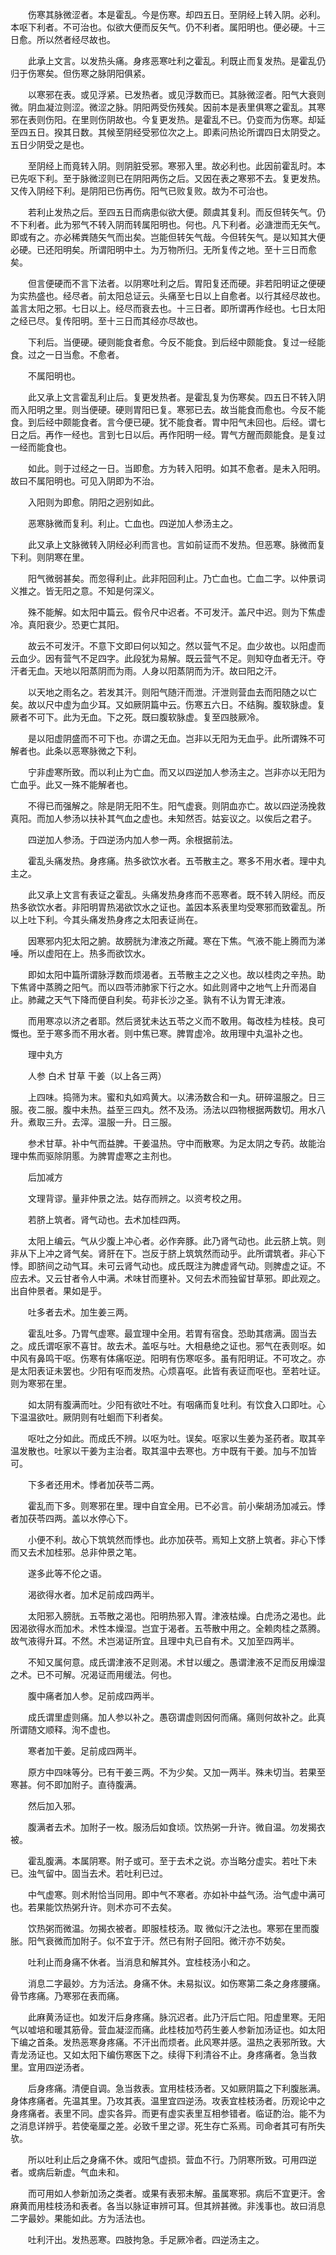 <!-- { "loadSidebar": true } -->
　　伤寒其脉微涩者。本是霍乱。今是伤寒。却四五日。至阴经上转入阴。必利。本呕下利者。不可治也。似欲大便而反矢气。仍不利者。属阳明也。便必硬。十三日愈。所以然者经尽故也。

　　此承上文言。以发热头痛。身疼恶寒吐利之霍乱。利既止而复发热。是霍乱仍归于伤寒矣。但伤寒之脉阴阳俱紧。

　　以寒邪在表。或见浮紧。已发热者。或见浮数而已。其脉微涩者。阳气大衰则微。阴血凝泣则涩。微涩之脉。阴阳两受伤残矣。因前本是表里俱寒之霍乱。其寒邪在表则伤阳。在里则伤阴故也。今复更发热。是霍乱不已。仍变而为伤寒。却延至四五日。揆其日数。其候至阴经受邪位次之上。即素问热论所谓四日太阴受之。五日少阴受之是也。

　　至阴经上而竟转入阴。则阴脏受邪。寒邪入里。故必利也。此因前霍乱时。本已先呕下利。至于脉微涩则已在阴阳两伤之后。又因在表之寒邪不去。复更发热。又传入阴经下利。是阴阳已伤再伤。阳气已败复败。故为不可治也。

　　若利止发热之后。至四五日而病患似欲大便。颇虞其复利。而反但转矢气。仍不下利者。此为邪气不转入阴而转属阳明也。何也。凡下利者。必溏泄而无矢气。即或有之。亦必稀粪随矢气而出矣。岂能但转矢气哉。今但转矢气。是以知其大便必硬。已还阳明矣。所谓阳明中土。为万物所归。无所复传之地。至十三日而愈矣。

　　但言便硬而不言下法者。以阴寒吐利之后。胃阳复还而硬。非若阳明证之便硬为实热盛也。经尽者。前太阳总证云。头痛至七日以上自愈者。以行其经尽故也。盖言太阳之邪。七日以上。经尽而衰去也。十三日者。即所谓再作经也。七日太阳之经已尽。复传阳明。至十三日而其经亦尽故也。

　　下利后。当便硬。硬则能食者愈。今反不能食。到后经中颇能食。复过一经能食。过之一日当愈。不愈者。

　　不属阳明也。

　　此又承上文言霍乱利止后。复更发热者。是霍乱复为伤寒矣。四五日不转入阴而入阳明之里。则当便硬。硬则胃阳已复。寒邪已去。故当能食而愈也。今反不能食。到后经中颇能食者。言今便已硬。犹不能食者。胃中阳气未回也。后经。谓七日之后。再作一经也。言到七日以后。再作阳明一经。胃气方醒而颇能食。是复过一经而能食也。

　　如此。则于过经之一日。当即愈。方为转入阳明。如其不愈者。是未入阳明。故曰不属阳明也。可见入阴即为不治。

　　入阳则为即愈。阴阳之迥别如此。

　　恶寒脉微而复利。利止。亡血也。四逆加人参汤主之。

　　此又承上文脉微转入阴经必利而言也。言如前证而不发热。但恶寒。脉微而复下利。则阴寒在里。

　　阳气微弱甚矣。而忽得利止。此非阳回利止。乃亡血也。亡血二字。以仲景词义推之。皆无阳之意。不知是何深义。

　　殊不能解。如太阳中篇云。假令尺中迟者。不可发汗。盖尺中迟。则为下焦虚冷。真阳衰少。恐更亡其阳。

　　故云不可发汗。不意下文即曰何以知之。然以营气不足。血少故也。以阳虚而云血少。因有营气不足四字。此段犹为易解。既云营气不足。则知夺血者无汗。夺汗者无血。天地以阳蒸阴而为雨。人身以阳蒸阴而为汗。故曰阳之汗。

　　以天地之雨名之。若发其汗。则阳气随汗而泄。汗泄则营血去而阳随之以亡矣。故以尺中虚为血少耳。又如厥阴篇中云。伤寒五六日。不结胸。腹软脉虚。复厥者不可下。此为无血。下之死。既曰腹软脉虚。复至四肢厥冷。

　　是以阳虚阴盛而不可下也。亦谓之无血。岂非以无阳为无血乎。此所谓殊不可解者也。此条以恶寒脉微之下利。

　　宁非虚寒所致。而以利止为亡血。而又以四逆加人参汤主之。岂非亦以无阳为亡血乎。此又一殊不能解者也。

　　不得已而强解之。除是阴无阳不生。阳气虚衰。则阴血亦亡。故以四逆汤挽救真阳。而加人参汤以扶补其气血之虚也。未知然否。姑妄议之。以俟后之君子。

　　四逆加人参汤。于四逆汤内加人参一两。余根据前法。

　　霍乱头痛发热。身疼痛。热多欲饮水者。五苓散主之。寒多不用水者。理中丸主之。

　　此又承上文言有表证之霍乱。头痛发热身疼而不恶寒者。既不转入阴经。而反热多欲饮水者。非阳明胃热渴欲饮水之证也。盖因本系表里均受寒邪而致霍乱。所以上吐下利。今其头痛发热身疼之太阳表证尚在。

　　因寒邪内犯太阳之腑。故膀胱为津液之所藏。寒在下焦。气液不能上腾而为涕唾。所以虚阳在上。热多而欲饮水。

　　即如太阳中篇所谓脉浮数而烦渴者。五苓散主之之义也。故以桂肉之辛热。助下焦肾中蒸腾之阳气。而以四苓沛肺家下行之水。如此则肾中之地气上升而渴自止。肺藏之天气下降而便自利矣。苟非长沙之圣。孰有不认为胃无津液。

　　而用寒凉以济之者耶。然后贤犹未达五苓之义而不敢用。每改桂为桂枝。良可慨也。至于寒多而不用水者。则中焦已寒。脾胃虚冷。故用理中丸温补之也。

　　理中丸方

　　人参 白术 甘草 干姜（以上各三两）

　　上四味。捣筛为末。蜜和丸如鸡黄大。以沸汤数合和一丸。研碎温服之。日三服。夜二服。腹中未热。益至三四丸。然不及汤。汤法以四物根据两数切。用水八升。煮取三升。去滓。温服一升。日三服。

　　参术甘草。补中气而益脾。干姜温热。守中而散寒。为足太阴之专药。故能治理中焦而驱除阴慝。为脾胃虚寒之主剂也。

　　后加减方

　　文理背谬。量非仲景之法。姑存而辨之。以资考校之用。

　　若脐上筑者。肾气动也。去术加桂四两。

　　太阳上编云。气从少腹上冲心者。必作奔豚。此乃肾气动也。此云脐上筑。则非从下上冲之肾气矣。肾肝在下。岂反于脐上筑筑然而动乎。此所谓筑者。非心下悸。即脐间之动气耳。未可云肾气动也。成氏既注为脾虚肾气动。则脾虚之证。不应去术。又云甘者令人中满。术味甘而壅补。又何去术而独留甘草邪。即此观之。出自仲景者。果如是乎。

　　吐多者去术。加生姜三两。

　　霍乱吐多。乃胃气虚寒。最宜理中全用。若胃有宿食。恐助其痞满。固当去之。成氏谓呕家不喜甘。故去术。盖呕与吐。大相悬绝之证也。邪气在表则呕。如中风有鼻鸣干呕。伤寒有体痛呕逆。阳明有伤寒呕多。虽有阳明证。不可攻之。亦是太阳表证未罢也。少阳有呕而发热。心烦喜呕。此皆有表证而呕也。至若吐证。则为寒邪在里。

　　如太阴有腹满而吐。少阳有欲吐不吐。有咽痛而复吐利。有饮食入口即吐。心下温温欲吐。厥阴则有吐蛔而下利者矣。

　　呕吐之分如此。而成氏不辨。以呕为吐。误矣。呕家以生姜为圣药者。取其辛温发散也。吐家以干姜为主治者。取其温中去寒也。方中既有干姜。加与不加皆可。

　　下多者还用术。悸者加茯苓二两。

　　霍乱而下多。则寒邪在里。理中自宜全用。已不必言。前小柴胡汤加减云。悸者加茯苓四两。盖以水停心下。

　　小便不利。故心下筑筑然而悸也。此亦加茯苓。焉知上文脐上筑者。非心下悸而又去术加桂邪。总非仲景之笔。

　　遂多此等不伦之语。

　　渴欲得水者。加术足前成四两半。

　　太阳邪入膀胱。五苓散之渴也。阳明热邪入胃。津液枯燥。白虎汤之渴也。此因渴欲得水而加术。术性本燥湿。岂宜于渴者。五苓散中用之。全赖肉桂之蒸腾。故气液得升耳。不然。术岂渴证所宜。且理中丸已自有术。又加至四两半。

　　不知又属何意。成氏谓津液不足则渴。术甘以缓之。愚谓津液不足而反用燥湿之术。已不可解。况渴证而用缓法。何也。

　　腹中痛者加人参。足前成四两半。

　　成氏谓里虚则痛。加人参以补之。愚窃谓虚则因何而痛。痛则何故补之。此真所谓随文顺释。洵不虚也。

　　寒者加干姜。足前成四两半。

　　原方中四味等分。已有干姜三两。不为少矣。又加一两半。殊未切当。若果至寒甚。何不即加附子。直待腹满。

　　然后加入邪。

　　腹满者去术。加附子一枚。服汤后如食顷。饮热粥一升许。微自温。勿发揭衣被。

　　霍乱腹满。本属阴寒。附子或可。至于去术之说。亦当略分虚实。若吐下未已。浊气留中。固当去术。若吐利已过。

　　中气虚寒。则术附恰当同用。即中气不寒者。亦如补中益气汤。治气虚中满可也。若果能饮热粥升许。则术亦可不去矣。

　　饮热粥而微温。勿揭衣被者。即服桂枝汤。取 微似汗之法也。寒邪在里而腹胀。阳气衰微而加附子。似不宜于汗。然已有附子回阳。微汗亦不妨矣。

　　吐利止而身痛不休者。当消息和解其外。宜桂枝汤小和之。

　　消息二字最妙。方为活法。身痛不休。未易拟议。如伤寒第二条之身疼腰痛。骨节疼痛。乃寒邪在表而痛。

　　此麻黄汤证也。如发汗后身疼痛。脉沉迟者。此乃汗后亡阳。阳虚里寒。无阳气以嘘培和暖其筋骨。营血凝涩而痛。此桂枝加芍药生姜人参新加汤证也。如太阳下编之首条。发热恶寒身疼痛。不汗出而烦者。此风寒并感。温热之表邪所致。大青龙汤证也。又如太阳下编伤寒医下之。续得下利清谷不止。身疼痛者。急当救里。宜用四逆汤者。

　　后身疼痛。清便自调。急当救表。宜用桂枝汤者。又如厥阴篇之下利腹胀满。身体疼痛者。先温其里。乃攻其表。温里宜四逆汤。攻表宜桂枝汤者。历观论中之身疼痛者。表里不同。虚实各异。而更有虚实表里互相参错者。临证酌治。能不为之消息详辨乎。若使毫厘之差。必致千里之谬。死生存亡系焉。司命者其可有所失欤。

　　所以吐利止后之身痛不休。或阳气虚损。营血不行。乃阴寒所致。可用四逆者。或病后新虚。气血未和。

　　而可用如人参新加汤之类者。或果有表邪未解。虽属寒邪。病后不宜更汗。舍麻黄而用桂枝汤和表者。各当以脉证审辨可耳。但其辨甚微。非浅事也。故曰消息二字最妙。果能如此。方为活法也。

　　吐利汗出。发热恶寒。四肢拘急。手足厥冷者。四逆汤主之。


